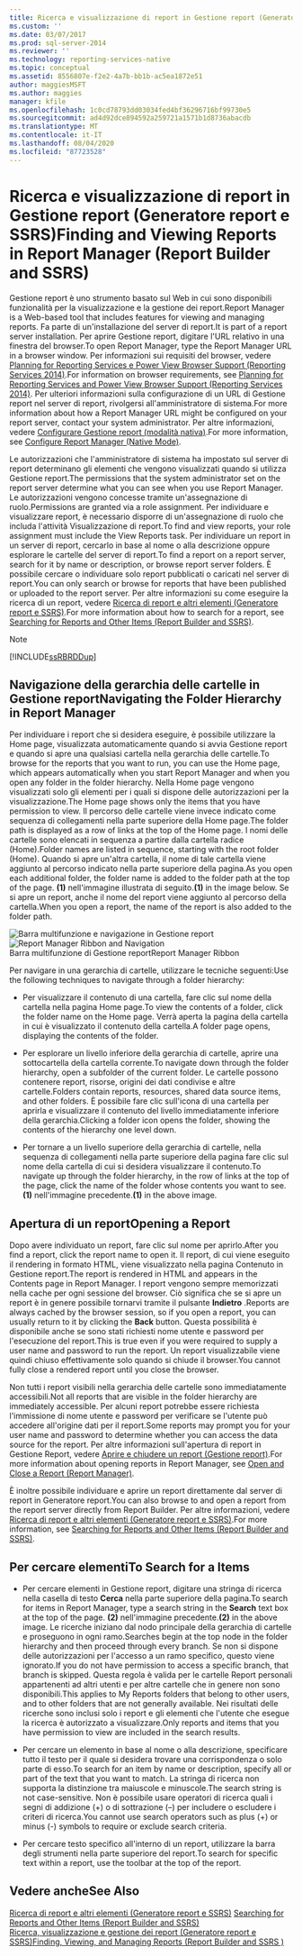 ```yaml
---
title: Ricerca e visualizzazione di report in Gestione report (Generatore report e SSRS) | Microsoft Docs
ms.custom: ''
ms.date: 03/07/2017
ms.prod: sql-server-2014
ms.reviewer: ''
ms.technology: reporting-services-native
ms.topic: conceptual
ms.assetid: 8556807e-f2e2-4a7b-bb1b-ac5ea1872e51
author: maggiesMSFT
ms.author: maggies
manager: kfile
ms.openlocfilehash: 1c0cd78793dd03034fed4bf36296716bf99730e5
ms.sourcegitcommit: ad4d92dce894592a259721a1571b1d8736abacdb
ms.translationtype: MT
ms.contentlocale: it-IT
ms.lasthandoff: 08/04/2020
ms.locfileid: "87723528"
---
```

# <a name="finding-and-viewing-reports-in-report-manager-report-builder-and-ssrs"></a><span data-ttu-id="cab43-102">Ricerca e visualizzazione di report in Gestione report (Generatore report e SSRS)</span><span class="sxs-lookup"><span data-stu-id="cab43-102">Finding and Viewing Reports in Report Manager (Report Builder and SSRS)</span></span>
  <span data-ttu-id="cab43-103">Gestione report è uno strumento basato sul Web in cui sono disponibili funzionalità per la visualizzazione e la gestione dei report.</span><span class="sxs-lookup"><span data-stu-id="cab43-103">Report Manager is a Web-based tool that includes features for viewing and managing reports.</span></span> <span data-ttu-id="cab43-104">Fa parte di un'installazione del server di report.</span><span class="sxs-lookup"><span data-stu-id="cab43-104">It is part of a report server installation.</span></span> <span data-ttu-id="cab43-105">Per aprire Gestione report, digitare l'URL relativo in una finestra del browser.</span><span class="sxs-lookup"><span data-stu-id="cab43-105">To open Report Manager, type the Report Manager URL in a browser window.</span></span> <span data-ttu-id="cab43-106">Per informazioni sui requisiti del browser, vedere [Planning for Reporting Services e Power View Browser Support &#40;Reporting Services 2014&#41;](../browser-support-for-reporting-services-and-power-view.md).</span><span class="sxs-lookup"><span data-stu-id="cab43-106">For information on browser requirements, see [Planning for Reporting Services and Power View Browser Support &#40;Reporting Services 2014&#41;](../browser-support-for-reporting-services-and-power-view.md).</span></span> <span data-ttu-id="cab43-107">Per ulteriori informazioni sulla configurazione di un URL di Gestione report nel server di report, rivolgersi all'amministratore di sistema.</span><span class="sxs-lookup"><span data-stu-id="cab43-107">For more information about how a Report Manager URL might be configured on your report server, contact your system administrator.</span></span> <span data-ttu-id="cab43-108">Per altre informazioni, vedere [Configurare Gestione report &#40;modalità nativa&#41;](../report-server/configure-web-portal.md).</span><span class="sxs-lookup"><span data-stu-id="cab43-108">For more information, see [Configure Report Manager &#40;Native Mode&#41;](../report-server/configure-web-portal.md).</span></span>  
  
 <span data-ttu-id="cab43-109">Le autorizzazioni che l'amministratore di sistema ha impostato sul server di report determinano gli elementi che vengono visualizzati quando si utilizza Gestione report.</span><span class="sxs-lookup"><span data-stu-id="cab43-109">The permissions that the system administrator set on the report server determine what you can see when you use Report Manager.</span></span> <span data-ttu-id="cab43-110">Le autorizzazioni vengono concesse tramite un'assegnazione di ruolo.</span><span class="sxs-lookup"><span data-stu-id="cab43-110">Permissions are granted via a role assignment.</span></span> <span data-ttu-id="cab43-111">Per individuare e visualizzare report, è necessario disporre di un'assegnazione di ruolo che includa l'attività Visualizzazione di report.</span><span class="sxs-lookup"><span data-stu-id="cab43-111">To find and view reports, your role assignment must include the View Reports task.</span></span> <span data-ttu-id="cab43-112">Per individuare un report in un server di report, cercarlo in base al nome o alla descrizione oppure esplorare le cartelle del server di report.</span><span class="sxs-lookup"><span data-stu-id="cab43-112">To find a report on a report server, search for it by name or description, or browse report server folders.</span></span> <span data-ttu-id="cab43-113">È possibile cercare o individuare solo report pubblicati o caricati nel server di report.</span><span class="sxs-lookup"><span data-stu-id="cab43-113">You can only search or browse for reports that have been published or uploaded to the report server.</span></span> <span data-ttu-id="cab43-114">Per altre informazioni su come eseguire la ricerca di un report, vedere [Ricerca di report e altri elementi &#40;Generatore report e SSRS&#41;](searching-for-reports-and-other-items-report-builder-and-ssrs.md).</span><span class="sxs-lookup"><span data-stu-id="cab43-114">For more information about how to search for a report, see [Searching for Reports and Other Items &#40;Report Builder  and SSRS&#41;](searching-for-reports-and-other-items-report-builder-and-ssrs.md).</span></span>  
  
> [!NOTE]  
>  [!INCLUDE[ssRBRDDup](../../includes/ssrbrddup-md.md)]  
  
## <a name="navigating-the-folder-hierarchy-in-report-manager"></a><span data-ttu-id="cab43-115">Navigazione della gerarchia delle cartelle in Gestione report</span><span class="sxs-lookup"><span data-stu-id="cab43-115">Navigating the Folder Hierarchy in Report Manager</span></span>  
 <span data-ttu-id="cab43-116">Per individuare i report che si desidera eseguire, è possibile utilizzare la Home page, visualizzata automaticamente quando si avvia Gestione report e quando si apre una qualsiasi cartella nella gerarchia delle cartelle.</span><span class="sxs-lookup"><span data-stu-id="cab43-116">To browse for the reports that you want to run, you can use the Home page, which appears automatically when you start Report Manager and when you open any folder in the folder hierarchy.</span></span> <span data-ttu-id="cab43-117">Nella Home page vengono visualizzati solo gli elementi per i quali si dispone delle autorizzazioni per la visualizzazione.</span><span class="sxs-lookup"><span data-stu-id="cab43-117">The Home page shows only the items that you have permission to view.</span></span> <span data-ttu-id="cab43-118">Il percorso delle cartelle viene invece indicato come sequenza di collegamenti nella parte superiore della Home page.</span><span class="sxs-lookup"><span data-stu-id="cab43-118">The folder path is displayed as a row of links at the top of the Home page.</span></span> <span data-ttu-id="cab43-119">I nomi delle cartelle sono elencati in sequenza a partire dalla cartella radice (Home).</span><span class="sxs-lookup"><span data-stu-id="cab43-119">Folder names are listed in sequence, starting with the root folder (Home).</span></span> <span data-ttu-id="cab43-120">Quando si apre un'altra cartella, il nome di tale cartella viene aggiunto al percorso indicato nella parte superiore della pagina.</span><span class="sxs-lookup"><span data-stu-id="cab43-120">As you open each additional folder, the folder name is added to the folder path at the top of the page.</span></span> <span data-ttu-id="cab43-121">**(1)** nell'immagine illustrata di seguito.</span><span class="sxs-lookup"><span data-stu-id="cab43-121">**(1)** in the image below.</span></span> <span data-ttu-id="cab43-122">Se si apre un report, anche il nome del report viene aggiunto al percorso della cartella.</span><span class="sxs-lookup"><span data-stu-id="cab43-122">When you open a report, the name of the report is also added to the folder path.</span></span>  
  
 <span data-ttu-id="cab43-123">![Barra multifunzione e navigazione in Gestione report](../media/rs-reportmanager-ribbon.gif "Barra multifunzione e navigazione in Gestione report")</span><span class="sxs-lookup"><span data-stu-id="cab43-123">![Report Manager Ribbon and Navigation](../media/rs-reportmanager-ribbon.gif "Report Manager Ribbon and Navigation")</span></span>  
<span data-ttu-id="cab43-124">Barra multifunzione di Gestione report</span><span class="sxs-lookup"><span data-stu-id="cab43-124">Report Manager Ribbon</span></span>  
  
 <span data-ttu-id="cab43-125">Per navigare in una gerarchia di cartelle, utilizzare le tecniche seguenti:</span><span class="sxs-lookup"><span data-stu-id="cab43-125">Use the following techniques to navigate through a folder hierarchy:</span></span>  
  
-   <span data-ttu-id="cab43-126">Per visualizzare il contenuto di una cartella, fare clic sul nome della cartella nella pagina Home page.</span><span class="sxs-lookup"><span data-stu-id="cab43-126">To view the contents of a folder, click the folder name on the Home page.</span></span> <span data-ttu-id="cab43-127">Verrà aperta la pagina della cartella in cui è visualizzato il contenuto della cartella.</span><span class="sxs-lookup"><span data-stu-id="cab43-127">A folder page opens, displaying the contents of the folder.</span></span>  
  
-   <span data-ttu-id="cab43-128">Per esplorare un livello inferiore della gerarchia di cartelle, aprire una sottocartella della cartella corrente.</span><span class="sxs-lookup"><span data-stu-id="cab43-128">To navigate down through the folder hierarchy, open a subfolder of the current folder.</span></span> <span data-ttu-id="cab43-129">Le cartelle possono contenere report, risorse, origini dei dati condivise e altre cartelle.</span><span class="sxs-lookup"><span data-stu-id="cab43-129">Folders contain reports, resources, shared data source items, and other folders.</span></span> <span data-ttu-id="cab43-130">È possibile fare clic sull'icona di una cartella per aprirla e visualizzare il contenuto del livello immediatamente inferiore della gerarchia.</span><span class="sxs-lookup"><span data-stu-id="cab43-130">Clicking a folder icon opens the folder, showing the contents of the hierarchy one level down.</span></span>  
  
-   <span data-ttu-id="cab43-131">Per tornare a un livello superiore della gerarchia di cartelle, nella sequenza di collegamenti nella parte superiore della pagina fare clic sul nome della cartella di cui si desidera visualizzare il contenuto.</span><span class="sxs-lookup"><span data-stu-id="cab43-131">To navigate up through the folder hierarchy, in the row of links at the top of the page, click the name of the folder whose contents you want to see.</span></span> <span data-ttu-id="cab43-132">**(1)** nell'immagine precedente.</span><span class="sxs-lookup"><span data-stu-id="cab43-132">**(1)** in the above image.</span></span>  
  
## <a name="opening-a-report"></a><span data-ttu-id="cab43-133">Apertura di un report</span><span class="sxs-lookup"><span data-stu-id="cab43-133">Opening a Report</span></span>  
 <span data-ttu-id="cab43-134">Dopo avere individuato un report, fare clic sul nome per aprirlo.</span><span class="sxs-lookup"><span data-stu-id="cab43-134">After you find a report, click the report name to open it.</span></span> <span data-ttu-id="cab43-135">Il report, di cui viene eseguito il rendering in formato HTML, viene visualizzato nella pagina Contenuto in Gestione report.</span><span class="sxs-lookup"><span data-stu-id="cab43-135">The report is rendered in HTML and appears in the Contents page in Report Manager.</span></span> <span data-ttu-id="cab43-136">I report vengono sempre memorizzati nella cache per ogni sessione del browser. Ciò significa che se si apre un report è in genere possibile tornarvi tramite il pulsante **Indietro** .</span><span class="sxs-lookup"><span data-stu-id="cab43-136">Reports are always cached by the browser session, so if you open a report, you can usually return to it by clicking the **Back** button.</span></span> <span data-ttu-id="cab43-137">Questa possibilità è disponibile anche se sono stati richiesti nome utente e password per l'esecuzione del report.</span><span class="sxs-lookup"><span data-stu-id="cab43-137">This is true even if you were required to supply a user name and password to run the report.</span></span> <span data-ttu-id="cab43-138">Un report visualizzabile viene quindi chiuso effettivamente solo quando si chiude il browser.</span><span class="sxs-lookup"><span data-stu-id="cab43-138">You cannot fully close a rendered report until you close the browser.</span></span>  
  
 <span data-ttu-id="cab43-139">Non tutti i report visibili nella gerarchia delle cartelle sono immediatamente accessibili.</span><span class="sxs-lookup"><span data-stu-id="cab43-139">Not all reports that are visible in the folder hierarchy are immediately accessible.</span></span> <span data-ttu-id="cab43-140">Per alcuni report potrebbe essere richiesta l'immissione di nome utente e password per verificare se l'utente può accedere all'origine dati per il report.</span><span class="sxs-lookup"><span data-stu-id="cab43-140">Some reports may prompt you for your user name and password to determine whether you can access the data source for the report.</span></span> <span data-ttu-id="cab43-141">Per altre informazioni sull'apertura di report in Gestione Report, vedere [Aprire e chiudere un report &#40;Gestione report&#41;](../reports/open-and-close-a-report-report-manager.md).</span><span class="sxs-lookup"><span data-stu-id="cab43-141">For more information about opening reports in Report Manager, see [Open and Close a Report &#40;Report Manager&#41;](../reports/open-and-close-a-report-report-manager.md).</span></span>  
  
 <span data-ttu-id="cab43-142">È inoltre possibile individuare e aprire un report direttamente dal server di report in Generatore report.</span><span class="sxs-lookup"><span data-stu-id="cab43-142">You can also browse to and open a report from the report server directly from Report Builder.</span></span> <span data-ttu-id="cab43-143">Per altre informazioni, vedere [Ricerca di report e altri elementi &#40;Generatore report e SSRS&#41;](searching-for-reports-and-other-items-report-builder-and-ssrs.md).</span><span class="sxs-lookup"><span data-stu-id="cab43-143">For more information, see [Searching for Reports and Other Items &#40;Report Builder  and SSRS&#41;](searching-for-reports-and-other-items-report-builder-and-ssrs.md).</span></span>  
  
## <a name="to-search-for-a-items"></a><span data-ttu-id="cab43-144">Per cercare elementi</span><span class="sxs-lookup"><span data-stu-id="cab43-144">To Search for a Items</span></span>  
  
-   <span data-ttu-id="cab43-145">Per cercare elementi in Gestione report, digitare una stringa di ricerca nella casella di testo **Cerca** nella parte superiore della pagina.</span><span class="sxs-lookup"><span data-stu-id="cab43-145">To search for items in Report Manager, type a search string in the **Search** text box at the top of the page.</span></span> <span data-ttu-id="cab43-146">**(2)** nell'immagine precedente.</span><span class="sxs-lookup"><span data-stu-id="cab43-146">**(2)** in the above image.</span></span> <span data-ttu-id="cab43-147">Le ricerche iniziano dal nodo principale della gerarchia di cartelle e proseguono in ogni ramo.</span><span class="sxs-lookup"><span data-stu-id="cab43-147">Searches begin at the top node in the folder hierarchy and then proceed through every branch.</span></span> <span data-ttu-id="cab43-148">Se non si dispone delle autorizzazioni per l'accesso a un ramo specifico, questo viene ignorato.</span><span class="sxs-lookup"><span data-stu-id="cab43-148">If you do not have permission to access a specific branch, that branch is skipped.</span></span> <span data-ttu-id="cab43-149">Questa regola è valida per le cartelle Report personali appartenenti ad altri utenti e per altre cartelle che in genere non sono disponibili.</span><span class="sxs-lookup"><span data-stu-id="cab43-149">This applies to My Reports folders that belong to other users, and to other folders that are not generally available.</span></span> <span data-ttu-id="cab43-150">Nei risultati delle ricerche sono inclusi solo i report e gli elementi che l'utente che esegue la ricerca è autorizzato a visualizzare.</span><span class="sxs-lookup"><span data-stu-id="cab43-150">Only reports and items that you have permission to view are included in the search results.</span></span>  
  
-   <span data-ttu-id="cab43-151">Per cercare un elemento in base al nome o alla descrizione, specificare tutto il testo per il quale si desidera trovare una corrispondenza o solo parte di esso.</span><span class="sxs-lookup"><span data-stu-id="cab43-151">To search for an item by name or description, specify all or part of the text that you want to match.</span></span> <span data-ttu-id="cab43-152">La stringa di ricerca non supporta la distinzione tra maiuscole e minuscole.</span><span class="sxs-lookup"><span data-stu-id="cab43-152">The search string is not case-sensitive.</span></span> <span data-ttu-id="cab43-153">Non è possibile usare operatori di ricerca quali i segni di addizione (+) o di sottrazione (–) per includere o escludere i criteri di ricerca.</span><span class="sxs-lookup"><span data-stu-id="cab43-153">You cannot use search operators such as plus (+) or minus (-) symbols to require or exclude search criteria.</span></span>  
  
-   <span data-ttu-id="cab43-154">Per cercare testo specifico all'interno di un report, utilizzare la barra degli strumenti nella parte superiore del report.</span><span class="sxs-lookup"><span data-stu-id="cab43-154">To search for specific text within a report, use the toolbar at the top of the report.</span></span>  
  
## <a name="see-also"></a><span data-ttu-id="cab43-155">Vedere anche</span><span class="sxs-lookup"><span data-stu-id="cab43-155">See Also</span></span>  
 <span data-ttu-id="cab43-156">[Ricerca di report e altri elementi &#40;Generatore report e SSRS&#41;](searching-for-reports-and-other-items-report-builder-and-ssrs.md) </span><span class="sxs-lookup"><span data-stu-id="cab43-156">[Searching for Reports and Other Items &#40;Report Builder  and SSRS&#41;](searching-for-reports-and-other-items-report-builder-and-ssrs.md) </span></span>  
 [<span data-ttu-id="cab43-157">Ricerca, visualizzazione e gestione dei report &#40;Generatore report e SSRS&#41;</span><span class="sxs-lookup"><span data-stu-id="cab43-157">Finding, Viewing, and Managing Reports &#40;Report Builder and SSRS &#41;</span></span>](finding-viewing-and-managing-reports-report-builder-and-ssrs.md)  
  
  
